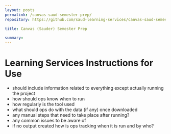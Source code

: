 ```yaml
---
layout: posts
permalink: /canvas-saud-semester-prep/
repository: https://github.com/saud-learning-services/canvas-saud-semester-prep

title: Canvas (Sauder) Semester Prep

summary:
---
```


# Learning Services Instructions for Use

- should include information related to everything except actually running the project
- how should ops know when to run
- how regularly is the tool used
- what should ops do with the data (if any) once downloaded
- any manual steps that need to take place after running?
- any common issues to be aware of
- if no output created how is ops tracking when it is run and by who?
